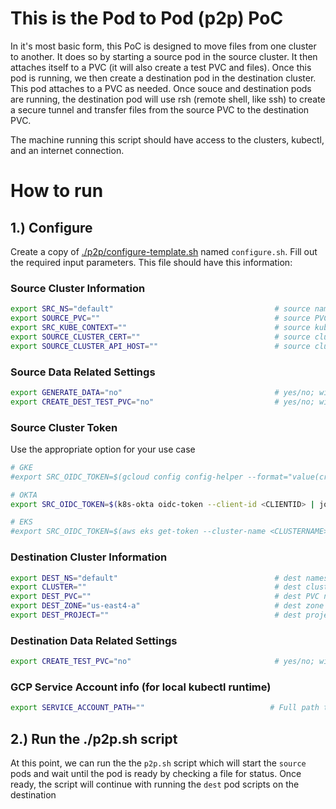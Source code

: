# This is the Pod to Pod (p2p) PoC

In it's most basic form, this PoC is designed to move files from one cluster to another.  It does so by starting a source pod in the source cluster.  It then attaches itself to a PVC (it will also create a test PVC and files).  Once this pod is running, we then create a destination pod in the destination cluster.  This pod attaches to a PVC as needed.  Once souce and destination pods are running, the destination pod will use rsh (remote shell, like ssh) to create a secure tunnel and transfer files from the source PVC to the destination PVC.

The machine running this script should have access to the clusters, kubectl, and an internet connection.

# How to run

## 1.) Configure
Create a copy of [./p2p/configure-template.sh](./configure-template.sh) named `configure.sh`.  Fill out the required input parameters.
This file should have this information:

### Source Cluster Information
```bash
export SRC_NS="default"                                    # source namespace to deploy job into (and optionally test PVC)
export SOURCE_PVC=""                                       # source PVC name
export SRC_KUBE_CONTEXT=""                                 # source kube-context
export SOURCE_CLUSTER_CERT=""                              # source cluster X509 certificate
export SOURCE_CLUSTER_API_HOST=""                          # source cluster API Host
``` 
### Source Data Related Settings
```bash
export GENERATE_DATA="no"                                  # yes/no; will generate 10 64mb test files in the PV
export CREATE_DEST_TEST_PVC="no"                           # yes/no; will create a test PVC using the SOURCE_PVC name
```

### Source Cluster Token
Use the appropriate option for your use case
```bash
# GKE
#export SRC_OIDC_TOKEN=$(gcloud config config-helper --format="value(credential.access_token)")

# OKTA
export SRC_OIDC_TOKEN=$(k8s-okta oidc-token --client-id <CLIENTID> | jq -r .status.token)

# EKS
#export SRC_OIDC_TOKEN=$(aws eks get-token --cluster-name <CLUSTERNAME> | jq -r '.status.token')
```


### Destination Cluster Information
```bash
export DEST_NS="default"                                   # dest namespace to deploy job into (and optionally test PVC)
export CLUSTER=""                                          # dest cluster name
export DEST_PVC=""                                         # dest PVC name
export DEST_ZONE="us-east4-a"                              # dest zone
export DEST_PROJECT=""                                     # dest project id
```
### Destination Data Related Settings
```bash
export CREATE_TEST_PVC="no"                                # yes/no; will create a test PVC using the DEST_PVC name
```

### GCP Service Account info (for local kubectl runtime)
```bash
export SERVICE_ACCOUNT_PATH=""                            # Full path to a service account key that has access to GKE Developer roles
```

## 2.) Run the ./p2p.sh script

At this point, we can run the the `p2p.sh` script which will start the `source` pods and wait until the pod is ready by checking a file for status.  Once ready, the script will continue with running the `dest` pod scripts on the destination
